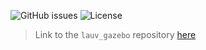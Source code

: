 ![GitHub issues](https://img.shields.io/github/issues/uuvsimulator/lauv_gazebo.svg)
![License](https://img.shields.io/badge/license-Apache%202-blue.svg)

> Link to the `lauv_gazebo` repository [here](https://github.com/uuvsimulator/lauv_gazebo)
